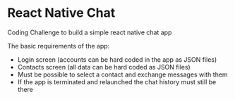 # React Native Chat
Coding Challenge to build a simple react native chat app

The basic requirements of the app:

* Login screen (accounts can be hard coded in the app as JSON files)
* Contacts screen (all data can be hard coded as JSON files)
* Must be possible to select a contact and exchange messages with them
* If the app is terminated and relaunched the chat history must still be there